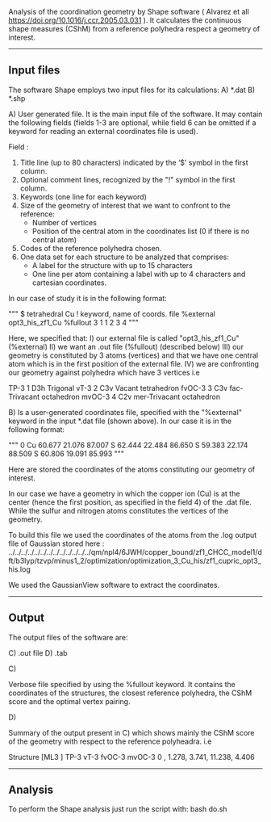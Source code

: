 Analysis of the coordination geometry by Shape software
( Alvarez et all https://doi.org/10.1016/j.ccr.2005.03.031 ).
It calculates the continuous shape measures (CShM) from a reference
polyhedra respect a geometry of interest.

-------------
Input files
-------------

The software Shape employs two input files for its calculations:
A) *.dat
B) *.shp



A) 
User generated file. It is the main input file of the software. It may contain
the following fields (fields 1-3 are optional, while field 6 can be omitted if
a keyword for reading an external coordinates file is used).


Field : 
1) Title line (up to 80 characters) indicated by the ‘$’ symbol in the first column.
2) Optional comment lines, recognized by the "!" symbol in the first column.
3) Keywords (one line for each keyword)
4) Size of the geometry of interest that we want to confront to the reference:
    - Number of vertices
    - Position of the central atom in the coordinates list (0 if there is no central atom)
5) Codes of the reference polyhedra chosen. 
6) One data set for each structure to be analyzed that comprises:
   - A label for the structure with up to 15 characters 
   - One line per atom containing a label with up to 4 characters
     and cartesian coordinates.

In our case of study it is in the following format: 

"""
$ tetrahedral Cu
! keyword, name of coords. file
%external   opt3_his_zf1_Cu
%fullout
3 1
1 2 3 4
"""

Here, we specified that:
I) our external file is called "opt3_his_zf1_Cu" (%external)
II) we want an .out file (%fullout) (described below)
III) our geometry is constituted by 3 atoms (vertices) and that we have one central 
   atom which is in the first position of the external file.
IV) we are confronting our geometry against polyhedra which have 3 vertices
i.e

TP-3            1 D3h   Trigonal
vT-3            2 C3v   Vacant tetrahedron
fvOC-3          3 C3v   fac-Trivacant octahedron
mvOC-3          4 C2v   mer-Trivacant octahedron 


B) Is a user-generated coordinates file, specified with the "%external"
keyword in the input *.dat file (shown above). In our case it is in the 
following format:

"""
0
  Cu  60.677  21.076  87.007
  S   62.444  22.484  86.650
  S   59.383  22.174  88.509
  S   60.806  19.091  85.993
"""

Here are stored the coordinates of the atoms constituting our 
geometry of interest. 

In our case we have a geometry in which the copper ion (Cu) is at the 
center (hence the first position, as specified in the field 4) 
of the .dat file. While the sulfur and nitrogen atoms constitutes the vertices of the geometry. 

To build this file we used the coordinates of the atoms from the .log output file of Gaussian stored here :
../../../../../../../../../../../../../qm/npl4/6JWH/copper_bound/zf1_CHCC_model1/dft/b3lyp/tzvp/minus1_2/optimization/optimization_3_Cu_his/zf1_cupric_opt3_his.log

We used the GaussianView software to extract the coordinates.

-------------
Output
-------------

The output files of the software are:

C) .out file
D) .tab

C)

Verbose file specified by using the %fullout keyword. It contains the coordinates of the
structures, the closest reference polyhedra, the CShM score and the optimal vertex pairing.

D) 

Summary of the output present in C) which shows mainly the CShM score of the geometry
with respect to the reference polyheadra. 
i.e


Structure [ML3 ]         TP-3         vT-3       fvOC-3       mvOC-3
 0              ,       1.278,       3.741,      11.238,       4.406



-------------
Analysis
-------------
To perform the Shape analysis just run the script with:
bash do.sh


